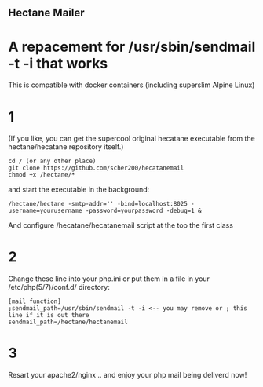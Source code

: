 ## Hectane Mailer
# A repacement for /usr/sbin/sendmail -t -i that works

This is compatible with docker containers (including superslim Alpine Linux)

# 1
(If you like, you can get the supercool original hecatane executable from the hectane/hecatane repository itself.)
```
cd / (or any other place)
git clone https://github.com/scher200/hecatanemail
chmod +x /hectane/*
```
and start the executable in the background: 
```
/hectane/hectane -smtp-addr='' -bind=localhost:8025 -username=yourusername -password=yourpassword -debug=1 &
```
And configure /hecatane/hecatanemail script at the top the first class

# 2
Change these line into your php.ini or put them in a file in your /etc/php(5/7)/conf.d/ directory:
```
[mail function]
;sendmail_path=/usr/sbin/sendmail -t -i <-- you may remove or ; this line if it is out there
sendmail_path=/hectane/hectanemail
```

# 3
Resart your apache2/nginx .. and enjoy your php mail being deliverd now!
